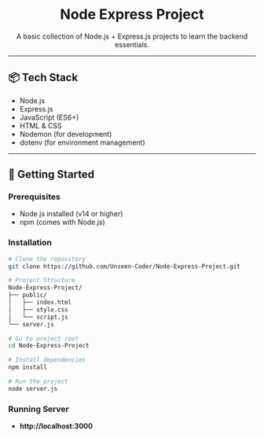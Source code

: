 
<h1 align="center">Node Express Project</h1>

<p align="center">
  A basic collection of Node.js + Express.js projects to learn the backend essentials.
</p>

---


## 📦 Tech Stack

- Node.js
- Express.js
- JavaScript (ES6+)
- HTML & CSS
- Nodemon (for development)
- dotenv (for environment management)

---

## 🚀 Getting Started

### Prerequisites

- Node.js installed (v14 or higher)
- npm (comes with Node.js)

### Installation


```bash
# Clone the repository
git clone https://github.com/Unseen-Coder/Node-Express-Project.git

# Project Structure
Node-Express-Project/
├── public/
│   ├── index.html
│   ├── style.css
│   └── script.js
└── server.js

# Go to project root
cd Node-Express-Project

# Install dependencies
npm install

# Run the project
node server.js
```
### Running Server
- <b>http://localhost:3000</b>



